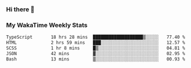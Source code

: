 ### Hi there 👋

<!--
**royschrauwen/royschrauwen** is a ✨ _special_ ✨ repository because its `README.md` (this file) appears on your GitHub profile.

Here are some ideas to get you started:

- 🔭 I’m currently working on ...
- 🌱 I’m currently learning ...
- 👯 I’m looking to collaborate on ...
- 🤔 I’m looking for help with ...
- 💬 Ask me about ...
- 📫 How to reach me: ...
- 😄 Pronouns: ...
- ⚡ Fun fact: ...
-->


### My WakaTime Weekly Stats
<!--START_SECTION:waka-->

```txt
TypeScript       18 hrs 28 mins  ███████████████████▒░░░░░   77.40 %
HTML             2 hrs 59 mins   ███░░░░░░░░░░░░░░░░░░░░░░   12.57 %
SCSS             1 hr 8 mins     █▒░░░░░░░░░░░░░░░░░░░░░░░   04.81 %
JSON             42 mins         ▓░░░░░░░░░░░░░░░░░░░░░░░░   02.95 %
Bash             13 mins         ▒░░░░░░░░░░░░░░░░░░░░░░░░   00.93 %
```

<!--END_SECTION:waka-->
